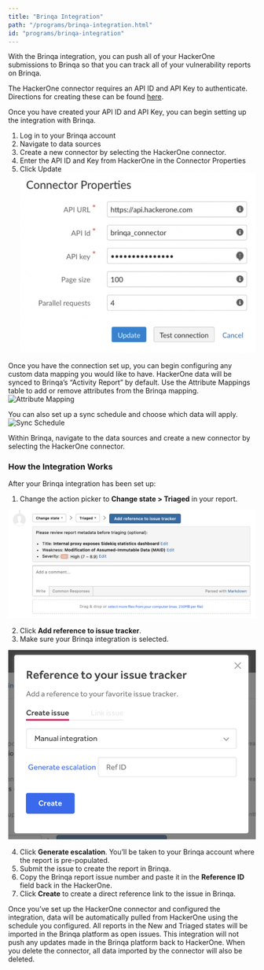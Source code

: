```yaml
---
title: "Brinqa Integration"
path: "/programs/brinqa-integration.html"
id: "programs/brinqa-integration"
---
```


With the Brinqa integration, you can push all of your HackerOne submissions to Brinqa so that you can track all of your vulnerability reports on Brinqa.

The HackerOne connector requires an API ID and API Key to authenticate. Directions for creating these can be found [here](/programs/api-tokens.html).

Once you have created your API ID and API Key, you can begin setting up the integration with Brinqa.

1. Log in to your Brinqa account
2. Navigate to data sources
3. Create a new connector by selecting the HackerOne connector.
4. Enter the API ID and Key from HackerOne in the Connector Properties
5. Click Update
![Connector Properties](./images/brinqa-connector-properties.png)

Once you have the connection set up, you can begin configuring any custom data mapping you would like to have. HackerOne data will be synced to Brinqa’s “Activity Report” by default. Use the Attribute Mappings table to add or remove attributes from the Brinqa mapping.
![Attribute Mapping](./images/brinqa/attribute-mapping.png)

You can also set up a sync schedule and choose which data will apply.
![Sync Schedule](./images/brinqa/sync-schedule.png)

Within Brinqa, navigate to the data sources and create a new connector by selecting the HackerOne connector.

### How the Integration Works
After your Brinqa integration has been set up:
1. Change the action picker to **Change state > Triaged** in your report.

![Integrations](./images/add-integration-reference.png)

2. Click **Add reference to issue tracker**.
3. Make sure your Brinqa integration is selected.

![Integration](./images/issue-tracker-reference.png)

4. Click **Generate escalation**. You’ll be taken to your Brinqa account where the report is pre-populated.
5. Submit the issue to create the report in Brinqa.
6. Copy the Brinqa report issue number and paste it in the **Reference ID** field back in the HackerOne.
7. Click **Create** to create a direct reference link to the issue in Brinqa.

Once you’ve set up the HackerOne connector and configured the integration, data will be automatically pulled from HackerOne using the schedule you configured. All reports in the New and Triaged states will be imported in the Brinqa platform as open issues. This integration will not push any updates made in the Brinqa platform back to HackerOne. When you delete the connector, all data imported by the connector will also be deleted.
